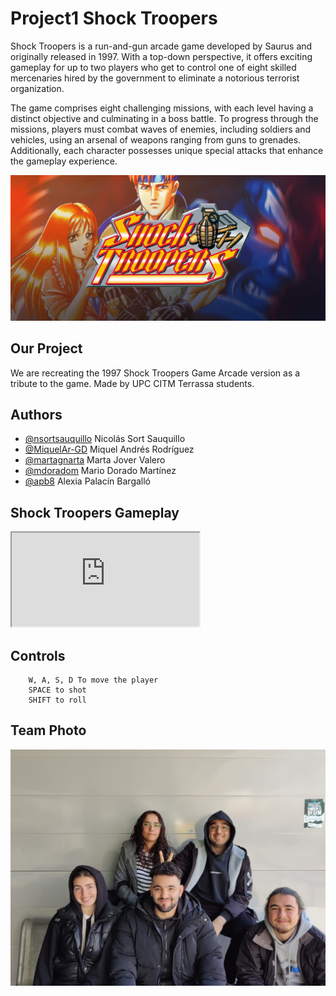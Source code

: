 # Project1 Shock Troopers

Shock Troopers is a run-and-gun arcade game developed by Saurus and originally released in 1997. With a top-down perspective, it offers exciting gameplay for up to two players who get to control one of eight skilled mercenaries hired by the government to eliminate a notorious terrorist organization.

The game comprises eight challenging missions, with each level having a distinct objective and culminating in a boss battle. To progress through the missions, players must combat waves of enemies, including soldiers and vehicles, using an arsenal of weapons ranging from guns to grenades. Additionally, each character possesses unique special attacks that enhance the gameplay experience.

![](img/shock_troopers.jpg)

## Our Project

We are recreating the 1997 Shock Troopers Game Arcade version as a tribute to the game. Made by UPC CITM Terrassa students.

## Authors

- [@nsortsauquillo](https://www.github.com/nsortsauquillo) Nicolás Sort Sauquillo
- [@MiquelAr-GD](https://www.github.com/MiquelAr-GD)       Miquel Andrés Rodríguez
- [@martagnarta](https://www.github.com/martagnarta)       Marta Jover Valero
- [@mdoradom](https://www.github.com/mdoradom)             Mario Dorado Martínez
- [@apb8](https://www.github.com/apb8)                     Alexia Palacín Bargalló


## Shock Troopers Gameplay

<iframe src="https://www.youtube.com/watch?v=dQw4w9WgXcQ"></iframe>

## Controls

```
    W, A, S, D To move the player
    SPACE to shot
    SHIFT to roll
```

## Team Photo

![](img/teamphoto.jpeg)
